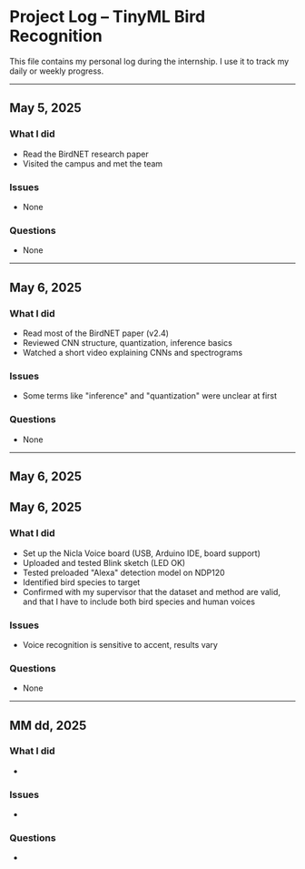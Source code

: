 # Project Log – TinyML Bird Recognition

This file contains my personal log during the internship. I use it to track my daily or weekly progress.

---

## May 5, 2025

### What I did
- Read the BirdNET research paper
- Visited the campus and met the team

### Issues
- None

### Questions
- None

---

## May 6, 2025 

### What I did
- Read most of the BirdNET paper (v2.4)
- Reviewed CNN structure, quantization, inference basics
- Watched a short video explaining CNNs and spectrograms

### Issues
- Some terms like "inference" and "quantization" were unclear at first

### Questions
- None

--- 

## May 6, 2025 

## May 6, 2025

### What I did
- Set up the Nicla Voice board (USB, Arduino IDE, board support)
- Uploaded and tested Blink sketch (LED OK)
- Tested preloaded "Alexa" detection model on NDP120
- Identified bird species to target
- Confirmed with my supervisor that the dataset and method are valid, and that I have to include both bird species and human voices

### Issues
- Voice recognition is sensitive to accent, results vary

### Questions
- None

--- 

## MM dd, 2025 

### What I did
- 

### Issues
- 

### Questions
- 